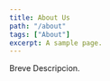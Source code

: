 ```yaml
---
title: About Us
path: "/about"
tags: ["About"]
excerpt: A sample page.
---
```



Breve Descripcion.
